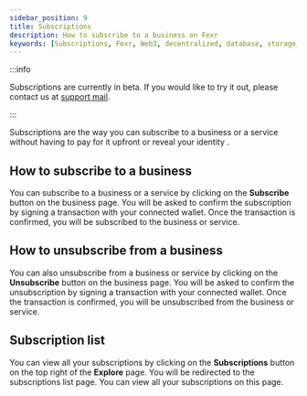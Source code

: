```yaml
---
sidebar_position: 9
title: Subscriptions
description: How to subscribe to a business on Fexr
keywords: [Subscriptions, Fexr, Web3, decentralized, database, storage, authentication, login, console, secure, platform]
---
```


:::info

Subscriptions are currently in beta. If you would like to try it out, please contact us at [support mail](mailto:info@fexr.club).

:::

Subscriptions are the way you can subscribe to a business or a service without having to pay for it upfront or reveal your identity . 

## How to subscribe to a business

You can subscribe to a business or a service by clicking on the **Subscribe** button on the business page. You will be asked to confirm the subscription by signing a transaction with your connected wallet. Once the transaction is confirmed, you will be subscribed to the business or service.

## How to unsubscribe from a business

You can also unsubscribe from a business or service by clicking on the **Unsubscribe** button on the business page. You will be asked to confirm the unsubscription by signing a transaction with your connected wallet. Once the transaction is confirmed, you will be unsubscribed from the business or service.

## Subscription list

You can view all your subscriptions by clicking on the **Subscriptions** button on the top right of the **Explore** page. You will be redirected to the subscriptions list page. You can view all your subscriptions on this page.
